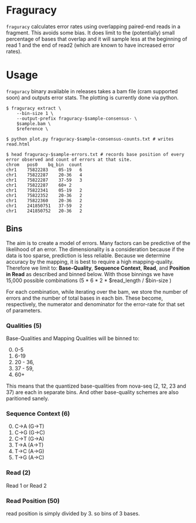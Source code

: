 # Fraguracy

`fraguracy` calculates error rates using overlapping paired-end reads in a fragment. This avoids some bias.
It does limit to the (potentially) small percentage of bases that overlap and it will sample less at the
beginning of read 1 and the end of read2 (which are known to have increased error rates).

# Usage

`fraguracy` binary available in releases takes a bam file (cram supported soon) and outputs error stats. The plotting is currently done via python.

```
$ fraguracy extract \
    --bin-size 1 \
    --output-prefix fraguracy-$sample-consensus- \
    $sample.bam \
    $reference \

$ python plot.py fraguracy-$sample-consensus-counts.txt # writes read.html

$ head fraguracy-$sample-errors.txt # records base position of every error observed and count of errors at that site.
chrom	pos0	bq_bin	count
chr1	75822283	05-19	6
chr1	75822287	20-36	4
chr1	75822287	37-59	3
chr1	75822287	60+	2
chr1	75822341	05-19	2
chr1	75822352	20-36	2
chr1	75822360	20-36	2
chr1	241850751	37-59	2
chr1	241850752	20-36	2
```

## Bins

The aim is to create a model of errors. Many factors can be predictive of the likelihood of an error.
The dimensionality is a consideration because if the data is too sparse, prediction is less reliable.
Because we determine accuracy by the mapping, it is best to require a high mapping-quality.
Therefore we limit to: **Base-Quality**, **Sequence Context**, **Read**, and **Position in Read**
as described and binned below. With those binnings we have 15,000 possible combinations (5 * 6 * 2 * $read_length / $bin-size )

For each combination, while iterating over the bam, we store the number of errors and the number of total bases
in each bin. These become, respectively, the numerator and denominator for the error-rate for that set of parameters.

### Qualities (5)

Base-Qualities and Mapping Qualities will be binned to:

0. 0-5
1. 6-19
2. 20 - 36,
3. 37 - 59,
4. 60+

This means that the quantized base-qualities from nova-seq (2, 12, 23 and 37) are each in separate bins.
And other base-quality schemes are also paritioned sanely.

### Sequence Context (6)

0. C->A (G->T)
1. C->G (G->C)
2. C->T (G->A)
3. T->A (A->T)
4. T->C (A->G)
5. T->G (A->C)

### Read (2)

Read 1 or Read 2

### Read Position (50)

read position is simply divided by 3. so bins of 3 bases.



